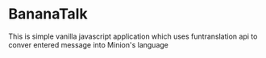# BananaTalk
This is simple vanilla javascript application which uses funtranslation api to conver entered message into Minion's language
